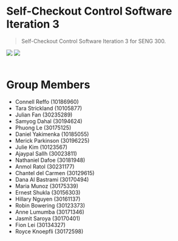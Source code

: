 # Self-Checkout Control Software Iteration 3

> Self-Checkout Control Software Iteration 3 for SENG 300.

<div align="left">
 <img src="https://img.shields.io/badge/language-Java-yellow">
 <img src="https://img.shields.io/badge/course-SENG 300-teel">
</div>

<br />

# Group Members
 - Connell Reffo		  (10186960)
 - Tara Strickland 		(10105877)
 - Julian Fan		    	(30235289)
 - Samyog Dahal			  (30194624)
 - Phuong Le			    (30175125)
 - Daniel Yakimenka		(10185055)
 - Merick Parkinson		(30196225)
 - Julie Kim			    (10123567)
 - Ajaypal Sallh	  	(30023811)
 - Nathaniel Dafoe		(30181948)
 - Anmol Ratol			  (30231177)
 - Chantel del Carmen	(30129615)
 - Dana Al Bastrami		(30170494)
 - Maria Munoz			  (30175339)
 - Ernest Shukla		  (30156303)
 - Hillary Nguyen		  (30161137)
 - Robin Bowering		  (30123373)
 - Anne Lumumba		  	(30171346)
 - Jasmit Saroya		  (30170401)
 - Fion Lei				    (30134327)
 - Royce Knoepfli		(30172598)
